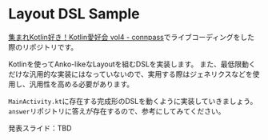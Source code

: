 # Layout DSL Sample
[集まれKotlin好き！Kotlin愛好会 vol4 - connpass](https://love-kotlin.connpass.com/event/100047/)でライブコーディングをした際のリポジトリです。

Kotlinを使ってAnko-likeなLayoutを組むDSLを実装します。
また、最低限動くだけな汎用的な実装にはなっていないので、実用する際はジェネリクスなどを使用し、汎用性を高める必要があります。

`MainActivity.kt`に存在する完成形のDSLを動くように実装していきましょう。  
`answer`リポジトリに答えが存在するので、参考にしてみてください。

発表スライド：TBD